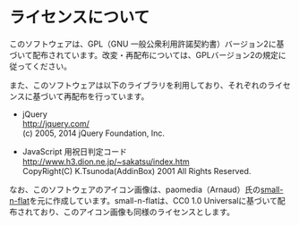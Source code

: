 ライセンスについて
==================

このソフトウェアは、GPL（GNU 一般公衆利用許諾契約書）バージョン2に基づいて配布されています。改変・再配布については、GPLバージョン2の規定に従ってください。

また、このソフトウェアは以下のライブラリを利用しており、それぞれのライセンスに基づいて再配布を行っています。

  * jQuery  
    <http://jquery.com/>  
    (c) 2005, 2014 jQuery Foundation, Inc.

  * JavaScript 用祝日判定コード  
    <http://www.h3.dion.ne.jp/~sakatsu/index.htm>  
    CopyRight(C) K.Tsunoda(AddinBox) 2001 All Rights Reserved.

なお、このソフトウェアのアイコン画像は、paomedia（Arnaud）氏の[small-n-flat](http://paomedia.github.io/small-n-flat/)を元に作成しています。small-n-flatは、CC0 1.0 Universalに基づいて配布されており、このアイコン画像も同様のライセンスとします。
